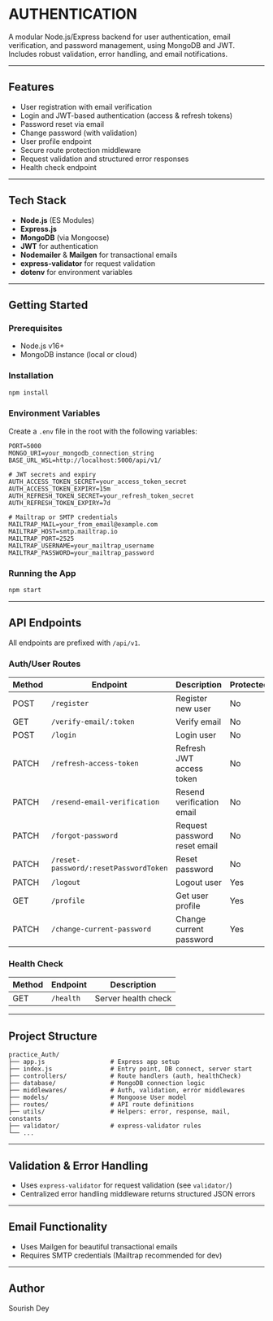 # AUTHENTICATION

A modular Node.js/Express backend for user authentication, email verification, and password management, using MongoDB and JWT. Includes robust validation, error handling, and email notifications.

---

## Features
- User registration with email verification
- Login and JWT-based authentication (access & refresh tokens)
- Password reset via email
- Change password (with validation)
- User profile endpoint
- Secure route protection middleware
- Request validation and structured error responses
- Health check endpoint

---

## Tech Stack
- **Node.js** (ES Modules)
- **Express.js**
- **MongoDB** (via Mongoose)
- **JWT** for authentication
- **Nodemailer** & **Mailgen** for transactional emails
- **express-validator** for request validation
- **dotenv** for environment variables

---

## Getting Started

### Prerequisites
- Node.js v16+
- MongoDB instance (local or cloud)

### Installation
```bash
npm install
```

### Environment Variables
Create a `.env` file in the root with the following variables:

```env
PORT=5000
MONGO_URI=your_mongodb_connection_string
BASE_URL_WSL=http://localhost:5000/api/v1/

# JWT secrets and expiry
AUTH_ACCESS_TOKEN_SECRET=your_access_token_secret
AUTH_ACCESS_TOKEN_EXPIRY=15m
AUTH_REFRESH_TOKEN_SECRET=your_refresh_token_secret
AUTH_REFRESH_TOKEN_EXPIRY=7d

# Mailtrap or SMTP credentials
MAILTRAP_MAIL=your_from_email@example.com
MAILTRAP_HOST=smtp.mailtrap.io
MAILTRAP_PORT=2525
MAILTRAP_USERNAME=your_mailtrap_username
MAILTRAP_PASSWORD=your_mailtrap_password
```

### Running the App
```bash
npm start
```

---

## API Endpoints
All endpoints are prefixed with `/api/v1`.

### Auth/User Routes
| Method | Endpoint                                   | Description                        | Protected |
|--------|--------------------------------------------|------------------------------------|-----------|
| POST   | `/register`                                | Register new user                  | No        |
| GET    | `/verify-email/:token`                     | Verify email                       | No        |
| POST   | `/login`                                   | Login user                         | No        |
| PATCH  | `/refresh-access-token`                    | Refresh JWT access token           | No        |
| PATCH  | `/resend-email-verification`               | Resend verification email          | No        |
| PATCH  | `/forgot-password`                         | Request password reset email       | No        |
| PATCH  | `/reset-password/:resetPasswordToken`      | Reset password                     | No        |
| PATCH  | `/logout`                                  | Logout user                        | Yes       |
| GET    | `/profile`                                 | Get user profile                   | Yes       |
| PATCH  | `/change-current-password`                 | Change current password            | Yes       |

### Health Check
| Method | Endpoint         | Description                |
|--------|------------------|----------------------------|
| GET    | `/health`        | Server health check        |

---

## Project Structure
```
practice_Auth/
├── app.js                  # Express app setup
├── index.js                # Entry point, DB connect, server start
├── controllers/            # Route handlers (auth, healthCheck)
├── database/               # MongoDB connection logic
├── middlewares/            # Auth, validation, error middlewares
├── models/                 # Mongoose User model
├── routes/                 # API route definitions
├── utils/                  # Helpers: error, response, mail, constants
├── validator/              # express-validator rules
└── ...
```

---

## Validation & Error Handling
- Uses `express-validator` for request validation (see `validator/`)
- Centralized error handling middleware returns structured JSON errors

---

## Email Functionality
- Uses Mailgen for beautiful transactional emails
- Requires SMTP credentials (Mailtrap recommended for dev)

---

## Author
Sourish Dey 
